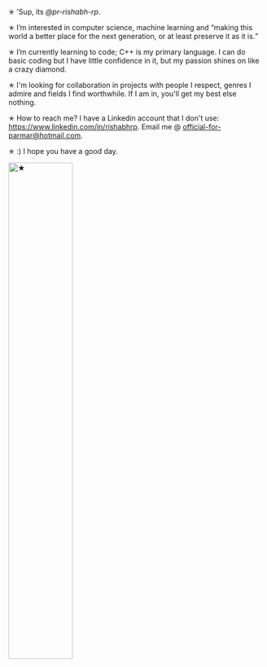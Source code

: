 ✭ 'Sup, its <i>@pr-rishabh-rp</i>. <br>

✭ I’m interested in computer science, machine learning and <q>making this world a better place for the next generation, or at least preserve it as it is.</q> <br>

✭ I’m currently learning to code; C++ is my primary language. I can do basic coding but I have little confidence in it, but my passion shines on like a crazy diamond. <br>

✭ I'm looking for collaboration in projects with people I respect, genres I admire and fields I find worthwhile. If I am in, you'll get my best else nothing. <br>

✭ How to reach me? I have a Linkedin account that I don't use: https://www.linkedin.com/in/rishabhrp. Email me @ official-for-parmar@hotmail.com. <br>

✭ :) I hope you have a good day. <br>

<img src="https://i.imgur.com/XsWK5zF.gif" alt="★" width="50%">
<!---
pr-rishabh-rp/pr-rishabh-rp is a special repository because its `README.md` (this file) appears on your GitHub profile.
You can click the Preview link to take a look at your changes.
--->
